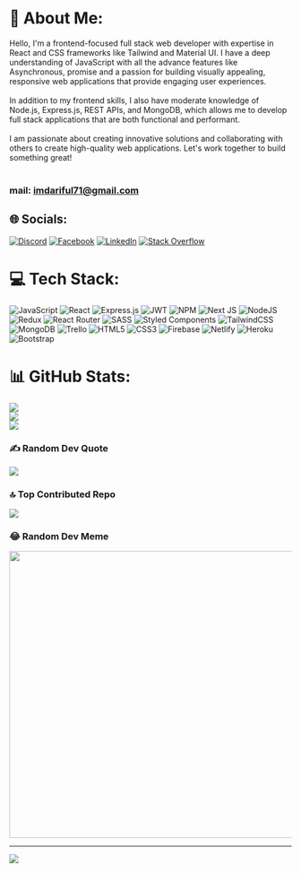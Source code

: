 # 💫 About Me:
Hello, I'm a frontend-focused full stack web developer with expertise in React and CSS frameworks like Tailwind and Material UI. I have a deep understanding of JavaScript with all the advance features like Asynchronous, promise and a passion for building visually appealing, responsive web applications that provide engaging user experiences.<br><br>In addition to my frontend skills, I also have moderate knowledge of Node.js, Express.js, REST APIs, and MongoDB, which allows me to develop full stack applications that are both functional and performant.<br><br>I am passionate about creating innovative solutions and collaborating with others to create high-quality web applications. Let's work together to build something great!<br><br>
### mail: <b color="royalblue">imdariful71@gmail.com</b> <br>


## 🌐 Socials:
[![Discord](https://img.shields.io/badge/Discord-%237289DA.svg?logo=discord&logoColor=white)](https://discord.gg/Arif#8584) [![Facebook](https://img.shields.io/badge/Facebook-%231877F2.svg?logo=Facebook&logoColor=white)](https://facebook.com/achillesarif1205) [![LinkedIn](https://img.shields.io/badge/LinkedIn-%230077B5.svg?logo=linkedin&logoColor=white)](https://linkedin.com/in/md-ariful-islam-886581208) [![Stack Overflow](https://img.shields.io/badge/-Stackoverflow-FE7A16?logo=stack-overflow&logoColor=white)](https://stackoverflow.com/users/14851628/md-ariful-islam) 

# 💻 Tech Stack:
![JavaScript](https://img.shields.io/badge/javascript-%23323330.svg?style=for-the-badge&logo=javascript&logoColor=%23F7DF1E) ![React](https://img.shields.io/badge/react-%2320232a.svg?style=for-the-badge&logo=react&logoColor=%2361DAFB) ![Express.js](https://img.shields.io/badge/express.js-%23404d59.svg?style=for-the-badge&logo=express&logoColor=%2361DAFB) ![JWT](https://img.shields.io/badge/JWT-black?style=for-the-badge&logo=JSON%20web%20tokens) ![NPM](https://img.shields.io/badge/NPM-%23000000.svg?style=for-the-badge&logo=npm&logoColor=white) ![Next JS](https://img.shields.io/badge/Next-black?style=for-the-badge&logo=next.js&logoColor=white) ![NodeJS](https://img.shields.io/badge/node.js-6DA55F?style=for-the-badge&logo=node.js&logoColor=white) ![Redux](https://img.shields.io/badge/redux-%23593d88.svg?style=for-the-badge&logo=redux&logoColor=white) ![React Router](https://img.shields.io/badge/React_Router-CA4245?style=for-the-badge&logo=react-router&logoColor=white) ![SASS](https://img.shields.io/badge/SASS-hotpink.svg?style=for-the-badge&logo=SASS&logoColor=white) ![Styled Components](https://img.shields.io/badge/styled--components-DB7093?style=for-the-badge&logo=styled-components&logoColor=white) ![TailwindCSS](https://img.shields.io/badge/tailwindcss-%2338B2AC.svg?style=for-the-badge&logo=tailwind-css&logoColor=white) ![MongoDB](https://img.shields.io/badge/MongoDB-%234ea94b.svg?style=for-the-badge&logo=mongodb&logoColor=white) ![Trello](https://img.shields.io/badge/Trello-%23026AA7.svg?style=for-the-badge&logo=Trello&logoColor=white) ![HTML5](https://img.shields.io/badge/html5-%23E34F26.svg?style=for-the-badge&logo=html5&logoColor=white) ![CSS3](https://img.shields.io/badge/css3-%231572B6.svg?style=for-the-badge&logo=css3&logoColor=white) ![Firebase](https://img.shields.io/badge/firebase-%23039BE5.svg?style=for-the-badge&logo=firebase) ![Netlify](https://img.shields.io/badge/netlify-%23000000.svg?style=for-the-badge&logo=netlify&logoColor=#00C7B7) ![Heroku](https://img.shields.io/badge/heroku-%23430098.svg?style=for-the-badge&logo=heroku&logoColor=white) ![Bootstrap](https://img.shields.io/badge/bootstrap-%23563D7C.svg?style=for-the-badge&logo=bootstrap&logoColor=white)

# 📊 GitHub Stats:
![](https://github-readme-stats.vercel.app/api?username=arif1205&theme=dracula&hide_border=false&include_all_commits=true&count_private=true)<br/>
![](https://github-readme-streak-stats.herokuapp.com/?user=arif1205&theme=dracula&hide_border=false)<br/>
![](https://github-readme-stats.vercel.app/api/top-langs/?username=arif1205&theme=dracula&hide_border=false&include_all_commits=true&count_private=true&layout=compact)

### ✍️ Random Dev Quote
![](https://quotes-github-readme.vercel.app/api?type=horizontal&theme=radical)

### 🔝 Top Contributed Repo
![](https://github-contributor-stats.vercel.app/api?username=arif1205&limit=5&theme=dracula&combine_all_yearly_contributions=true)

### 😂 Random Dev Meme
<img src="https://rm.up.railway.app/" width="512px"/>

---
[![](https://visitcount.itsvg.in/api?id=arif1205&icon=0&color=0)](https://visitcount.itsvg.in)

<!-- Proudly created with GPRM ( https://gprm.itsvg.in ) -->
